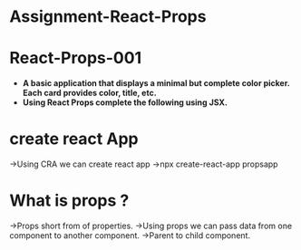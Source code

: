 # Assignment-React-Props

# React-Props-001

- **A basic application that displays a minimal but complete color picker. Each card provides color, title, etc.**
- **Using React Props complete the following using JSX.**

# create react App
->Using CRA we can create react app
->npx create-react-app propsapp

# What is props ?
->Props short from of properties.
->Using props we can pass data from one component to another component.
->Parent to child component.